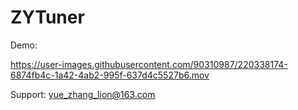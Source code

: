 # ZYTuner

Demo:

https://user-images.githubusercontent.com/90310987/220338174-6874fb4c-1a42-4ab2-995f-637d4c5527b6.mov

Support: yue_zhang_lion@163.com
